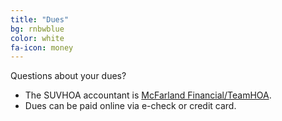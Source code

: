 ```yaml
---
title: "Dues"
bg: rnbwblue
color: white
fa-icon: money
---
```


Questions about your dues?
- The SUVHOA accountant is [McFarland Financial/TeamHOA](https://teamhoa.com/).
- Dues can be paid online via e-check or credit card.
